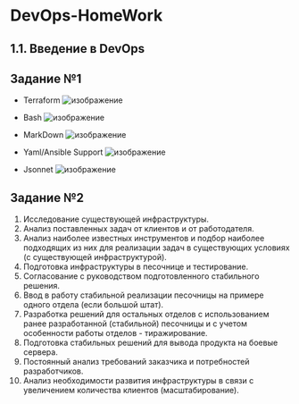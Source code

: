 # DevOps-HomeWork

## 1.1. Введение в DevOps

## Задание №1
- Terraform 
![изображение](https://user-images.githubusercontent.com/51952902/143888369-b2eef14e-df91-46f7-a1c8-d2b735ffc9f9.png)

- Bash
![изображение](https://user-images.githubusercontent.com/51952902/143888613-8e74a84a-5092-4edb-8450-ce43209881d2.png)

- MarkDown
![изображение](https://user-images.githubusercontent.com/51952902/143888652-4ecfa665-5163-4e26-ab60-2be1e488da5b.png)

- Yaml/Ansible Support
![изображение](https://user-images.githubusercontent.com/51952902/143888678-ad10ebe5-80da-40ca-a496-f2f7463b1785.png)

- Jsonnet
![изображение](https://user-images.githubusercontent.com/51952902/143888701-bdff41f2-1593-4671-a9a5-d32b12feeaa6.png)


## Задание №2

1. Исследование существующей инфраструктуры.
2. Анализ поставленных задач от клиентов и от работодателя.
3. Анализ наиболее известных инструментов и подбор наиболее подходящих из них для реализации задач в существующих условиях (с существующей инфраструктурой).
4. Подготовка инфраструктуры в песочнице и тестирование.
5. Согласование с руководством подготовленного стабильного решения.
6. Ввод в работу стабильной реализации песочницы на примере одного отдела (если большой штат).
7. Разработка решений для остальных отделов с использованием ранее разработанной (стабильной) песочницы и с учетом особенности работы отделов - тиражирование.
8. Подготовка стабильных решений для вывода продукта на боевые сервера.
9. Постоянный анализ требований заказчика и потребностей разработчиков.
10. Анализ необходимости развития инфраструктуры в связи с увеличением количества клиентов (масштабирование). 
